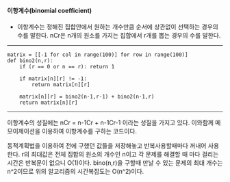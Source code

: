 #### 이항계수(binomial coefficient)
- 이항계수는 정해진 집합안에서 원하는 개수만큼 순서에 상관없이 선택하는 경우의 수를 말한다. nCr은 n개의 원소를 가지는 집합에서 r개를 뽑는 경우의 수를 말한다.

---
```
matrix = [[-1 for col in range(100)] for row in range(100)]
def bino2(n,r):
    if (r == 0 or n == r): return 1

    if matrix[n][r] != -1:
        return matrix[n][r]

    matrix[n][r] = bino2(n-1,r-1) + bino2(n-1,r)
    return matrix[n][r]
```
---
이항계수의 성질에는 nCr = n-1Cr + n-1Cr-1 이라는 성질을 가지고 있다. 이와함께 메모이제이션을 이용하여 이항계수를 구하는 코드이다. 

동적계획법을 이용하여 전에 구했던 값들을 저장해놓고 반복사용할때마다 꺼내어 사용한다. r의 최대값은 전체 집합의 원소의 개수인 n이고 각 문제를 해결할 
때 마다 걸리는 시간은 반복문이 없으니 O(1)이다. bino(n,r)을 구할때 만날 수 있는 문제의 최대 개수는 n^2이므로 위의 알고리즘의 시간복잡도는 O(n^2)이다.
